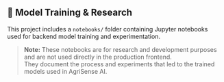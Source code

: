## 🧠 Model Training & Research

This project includes a `notebooks/` folder containing Jupyter notebooks used for backend model training and experimentation.  


> **Note:** These notebooks are for research and development purposes and are not used directly in the production frontend.  
They document the process and experiments that led to the trained models used in AgriSense AI.
